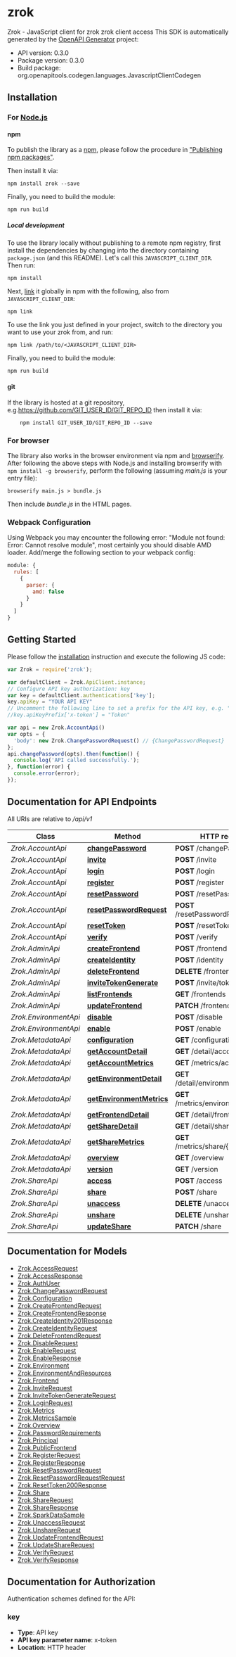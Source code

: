 # zrok

Zrok - JavaScript client for zrok
zrok client access
This SDK is automatically generated by the [OpenAPI Generator](https://openapi-generator.tech) project:

- API version: 0.3.0
- Package version: 0.3.0
- Build package: org.openapitools.codegen.languages.JavascriptClientCodegen

## Installation

### For [Node.js](https://nodejs.org/)

#### npm

To publish the library as a [npm](https://www.npmjs.com/), please follow the procedure in ["Publishing npm packages"](https://docs.npmjs.com/getting-started/publishing-npm-packages).

Then install it via:

```shell
npm install zrok --save
```

Finally, you need to build the module:

```shell
npm run build
```

##### Local development

To use the library locally without publishing to a remote npm registry, first install the dependencies by changing into the directory containing `package.json` (and this README). Let's call this `JAVASCRIPT_CLIENT_DIR`. Then run:

```shell
npm install
```

Next, [link](https://docs.npmjs.com/cli/link) it globally in npm with the following, also from `JAVASCRIPT_CLIENT_DIR`:

```shell
npm link
```

To use the link you just defined in your project, switch to the directory you want to use your zrok from, and run:

```shell
npm link /path/to/<JAVASCRIPT_CLIENT_DIR>
```

Finally, you need to build the module:

```shell
npm run build
```

#### git

If the library is hosted at a git repository, e.g.https://github.com/GIT_USER_ID/GIT_REPO_ID
then install it via:

```shell
    npm install GIT_USER_ID/GIT_REPO_ID --save
```

### For browser

The library also works in the browser environment via npm and [browserify](http://browserify.org/). After following
the above steps with Node.js and installing browserify with `npm install -g browserify`,
perform the following (assuming *main.js* is your entry file):

```shell
browserify main.js > bundle.js
```

Then include *bundle.js* in the HTML pages.

### Webpack Configuration

Using Webpack you may encounter the following error: "Module not found: Error:
Cannot resolve module", most certainly you should disable AMD loader. Add/merge
the following section to your webpack config:

```javascript
module: {
  rules: [
    {
      parser: {
        amd: false
      }
    }
  ]
}
```

## Getting Started

Please follow the [installation](#installation) instruction and execute the following JS code:

```javascript
var Zrok = require('zrok');

var defaultClient = Zrok.ApiClient.instance;
// Configure API key authorization: key
var key = defaultClient.authentications['key'];
key.apiKey = "YOUR API KEY"
// Uncomment the following line to set a prefix for the API key, e.g. "Token" (defaults to null)
//key.apiKeyPrefix['x-token'] = "Token"

var api = new Zrok.AccountApi()
var opts = {
  'body': new Zrok.ChangePasswordRequest() // {ChangePasswordRequest} 
};
api.changePassword(opts).then(function() {
  console.log('API called successfully.');
}, function(error) {
  console.error(error);
});


```

## Documentation for API Endpoints

All URIs are relative to */api/v1*

Class | Method | HTTP request | Description
------------ | ------------- | ------------- | -------------
*Zrok.AccountApi* | [**changePassword**](docs/AccountApi.md#changePassword) | **POST** /changePassword | 
*Zrok.AccountApi* | [**invite**](docs/AccountApi.md#invite) | **POST** /invite | 
*Zrok.AccountApi* | [**login**](docs/AccountApi.md#login) | **POST** /login | 
*Zrok.AccountApi* | [**register**](docs/AccountApi.md#register) | **POST** /register | 
*Zrok.AccountApi* | [**resetPassword**](docs/AccountApi.md#resetPassword) | **POST** /resetPassword | 
*Zrok.AccountApi* | [**resetPasswordRequest**](docs/AccountApi.md#resetPasswordRequest) | **POST** /resetPasswordRequest | 
*Zrok.AccountApi* | [**resetToken**](docs/AccountApi.md#resetToken) | **POST** /resetToken | 
*Zrok.AccountApi* | [**verify**](docs/AccountApi.md#verify) | **POST** /verify | 
*Zrok.AdminApi* | [**createFrontend**](docs/AdminApi.md#createFrontend) | **POST** /frontend | 
*Zrok.AdminApi* | [**createIdentity**](docs/AdminApi.md#createIdentity) | **POST** /identity | 
*Zrok.AdminApi* | [**deleteFrontend**](docs/AdminApi.md#deleteFrontend) | **DELETE** /frontend | 
*Zrok.AdminApi* | [**inviteTokenGenerate**](docs/AdminApi.md#inviteTokenGenerate) | **POST** /invite/token/generate | 
*Zrok.AdminApi* | [**listFrontends**](docs/AdminApi.md#listFrontends) | **GET** /frontends | 
*Zrok.AdminApi* | [**updateFrontend**](docs/AdminApi.md#updateFrontend) | **PATCH** /frontend | 
*Zrok.EnvironmentApi* | [**disable**](docs/EnvironmentApi.md#disable) | **POST** /disable | 
*Zrok.EnvironmentApi* | [**enable**](docs/EnvironmentApi.md#enable) | **POST** /enable | 
*Zrok.MetadataApi* | [**configuration**](docs/MetadataApi.md#configuration) | **GET** /configuration | 
*Zrok.MetadataApi* | [**getAccountDetail**](docs/MetadataApi.md#getAccountDetail) | **GET** /detail/account | 
*Zrok.MetadataApi* | [**getAccountMetrics**](docs/MetadataApi.md#getAccountMetrics) | **GET** /metrics/account | 
*Zrok.MetadataApi* | [**getEnvironmentDetail**](docs/MetadataApi.md#getEnvironmentDetail) | **GET** /detail/environment/{envZId} | 
*Zrok.MetadataApi* | [**getEnvironmentMetrics**](docs/MetadataApi.md#getEnvironmentMetrics) | **GET** /metrics/environment/{envId} | 
*Zrok.MetadataApi* | [**getFrontendDetail**](docs/MetadataApi.md#getFrontendDetail) | **GET** /detail/frontend/{feId} | 
*Zrok.MetadataApi* | [**getShareDetail**](docs/MetadataApi.md#getShareDetail) | **GET** /detail/share/{shrToken} | 
*Zrok.MetadataApi* | [**getShareMetrics**](docs/MetadataApi.md#getShareMetrics) | **GET** /metrics/share/{shrToken} | 
*Zrok.MetadataApi* | [**overview**](docs/MetadataApi.md#overview) | **GET** /overview | 
*Zrok.MetadataApi* | [**version**](docs/MetadataApi.md#version) | **GET** /version | 
*Zrok.ShareApi* | [**access**](docs/ShareApi.md#access) | **POST** /access | 
*Zrok.ShareApi* | [**share**](docs/ShareApi.md#share) | **POST** /share | 
*Zrok.ShareApi* | [**unaccess**](docs/ShareApi.md#unaccess) | **DELETE** /unaccess | 
*Zrok.ShareApi* | [**unshare**](docs/ShareApi.md#unshare) | **DELETE** /unshare | 
*Zrok.ShareApi* | [**updateShare**](docs/ShareApi.md#updateShare) | **PATCH** /share | 


## Documentation for Models

 - [Zrok.AccessRequest](docs/AccessRequest.md)
 - [Zrok.AccessResponse](docs/AccessResponse.md)
 - [Zrok.AuthUser](docs/AuthUser.md)
 - [Zrok.ChangePasswordRequest](docs/ChangePasswordRequest.md)
 - [Zrok.Configuration](docs/Configuration.md)
 - [Zrok.CreateFrontendRequest](docs/CreateFrontendRequest.md)
 - [Zrok.CreateFrontendResponse](docs/CreateFrontendResponse.md)
 - [Zrok.CreateIdentity201Response](docs/CreateIdentity201Response.md)
 - [Zrok.CreateIdentityRequest](docs/CreateIdentityRequest.md)
 - [Zrok.DeleteFrontendRequest](docs/DeleteFrontendRequest.md)
 - [Zrok.DisableRequest](docs/DisableRequest.md)
 - [Zrok.EnableRequest](docs/EnableRequest.md)
 - [Zrok.EnableResponse](docs/EnableResponse.md)
 - [Zrok.Environment](docs/Environment.md)
 - [Zrok.EnvironmentAndResources](docs/EnvironmentAndResources.md)
 - [Zrok.Frontend](docs/Frontend.md)
 - [Zrok.InviteRequest](docs/InviteRequest.md)
 - [Zrok.InviteTokenGenerateRequest](docs/InviteTokenGenerateRequest.md)
 - [Zrok.LoginRequest](docs/LoginRequest.md)
 - [Zrok.Metrics](docs/Metrics.md)
 - [Zrok.MetricsSample](docs/MetricsSample.md)
 - [Zrok.Overview](docs/Overview.md)
 - [Zrok.PasswordRequirements](docs/PasswordRequirements.md)
 - [Zrok.Principal](docs/Principal.md)
 - [Zrok.PublicFrontend](docs/PublicFrontend.md)
 - [Zrok.RegisterRequest](docs/RegisterRequest.md)
 - [Zrok.RegisterResponse](docs/RegisterResponse.md)
 - [Zrok.ResetPasswordRequest](docs/ResetPasswordRequest.md)
 - [Zrok.ResetPasswordRequestRequest](docs/ResetPasswordRequestRequest.md)
 - [Zrok.ResetToken200Response](docs/ResetToken200Response.md)
 - [Zrok.Share](docs/Share.md)
 - [Zrok.ShareRequest](docs/ShareRequest.md)
 - [Zrok.ShareResponse](docs/ShareResponse.md)
 - [Zrok.SparkDataSample](docs/SparkDataSample.md)
 - [Zrok.UnaccessRequest](docs/UnaccessRequest.md)
 - [Zrok.UnshareRequest](docs/UnshareRequest.md)
 - [Zrok.UpdateFrontendRequest](docs/UpdateFrontendRequest.md)
 - [Zrok.UpdateShareRequest](docs/UpdateShareRequest.md)
 - [Zrok.VerifyRequest](docs/VerifyRequest.md)
 - [Zrok.VerifyResponse](docs/VerifyResponse.md)


## Documentation for Authorization


Authentication schemes defined for the API:
### key


- **Type**: API key
- **API key parameter name**: x-token
- **Location**: HTTP header

